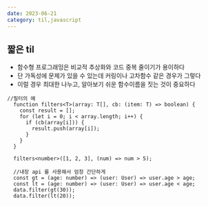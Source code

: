 ```yaml
---
date: 2023-06-21
category: til,javascript
---
```


## 짧은 til

- 함수형 프로그래밍은 비교적 추상화와 코드 중복 줄이기가 용이하다
- 단 가독성에 문제가 있을 수 있는데 커링이나 고차함수 같은 경우가 그렇다
- 이럴 경우 최대한 나누고, 알아보기 쉬운 함수이름을 짓는 것이 중요하다

```
//필터의 예
  function filters<T>(array: T[], cb: (item: T) => boolean) {
    const result = [];
    for (let i = 0; i < array.length; i++) {
      if (cb(array[i])) {
        result.push(array[i]);
      }
    }
  }

  filters<number>([1, 2, 3], (num) => num > 5);

  //내장 api 를 사용해서 엄청 간단하게
  const gt = (age: number) => (user: User) => user.age > age;
  const lt = (age: number) => (user: User) => user.age < age;
  data.filter(gt(30));
  data.filter(lt(20));


```
